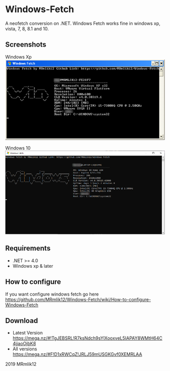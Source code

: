 # Windows-Fetch
A neofetch conversion on .NET. Windows Fetch works fine in windows xp, vista, 7, 8, 8.1 and 10. 

## Screenshots

Windows Xp  
![winxp](img/winxp.bmp)

Windows 10  
![winten](img/windows10.png)

## Requirements
* .NET >= 4.0
* Windows xp & later

## How to configure
If you want configure windows fetch go here https://github.com/MRmlik12/Windows-Fetch/wiki/How-to-configure-Windows-Fetch

## Download
* Latest Version https://mega.nz/#!TgJEBSRL!R7ksNdch9sYlXooxveL5IAPAY8WMtH64C4jjaoOjbK8
* All versions https://mega.nz/#F!D1xRWCqZ!JRLJ59mUSGKGvf0XEMRLAA


2019 MRmlik12